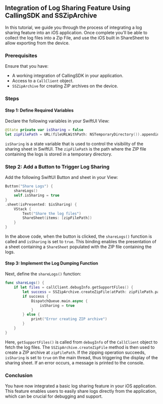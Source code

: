 ## Integration of Log Sharing Feature Using CallingSDK and SSZipArchive

In this tutorial, we guide you through the process of integrating a log sharing feature into an iOS application. Once complete you'll be able to collect the log files into a Zip File, and use the iOS built in ShareSheet to allow exporting from the device.

### Prerequisites

Ensure that you have:

- A working integration of CallingSDK in your application.
- Access to a `CallClient` object.
- `SSZipArchive` for creating ZIP archives on the device.

### Steps

#### Step 1: Define Required Variables

Declare the following variables in your SwiftUI View:

```swift
@State private var isSharing = false
let zipFilePath = URL(fileURLWithPath: NSTemporaryDirectory()).appendingPathComponent("logs.zip")
```

`isSharing` is a state variable that is used to control the visibility of the sharing sheet in SwiftUI. 
The `zipFilePath` is the path where the ZIP file containing the logs is stored in a temporary directory.

### Step 2: Add a Button to Trigger Log Sharing

Add the following SwiftUI Button and sheet in your View:

```swift
Button("Share Logs") {
    shareLogs()
    self.isSharing = true
}
.sheet(isPresented: $isSharing) {
    VStack {
        Text("Share the log files")
        ShareSheet(items: [zipFilePath])
    }
}
```

In the above code, when the button is clicked, the `shareLogs()` function is called and `isSharing` is set to `true`. This binding enables the presentation of a sheet containing a `ShareSheet` populated with the ZIP file containing the logs.

#### Step 3: Implement the Log Dumping Function

Next, define the `shareLogs()` function:

```swift
func shareLogs() {
    if let files = callClient.debugInfo.getSupportFiles() {
        let success = SSZipArchive.createZipFile(atPath: zipFilePath.path, withFilesAtPaths: files.map { $0.path })
        if success {
            DispatchQueue.main.async {
                isSharing = true
            }
        } else {
            print("Error creating ZIP archive")
        }
    }
}
```

Here, `getSupportFiles()` is called from `debugInfo` of the `CallClient` object to fetch the log files. The `SSZipArchive.createZipFile` method is then used to create a ZIP archive at `zipFilePath`. If the zipping operation succeeds, `isSharing` is set to `true` on the main thread, thus triggering the display of the sharing sheet. If an error occurs, a message is printed to the console.

### Conclusion

You have now integrated a basic log sharing feature in your iOS application. This feature enables users to easily share logs directly from the application, which can be crucial for debugging and support.

